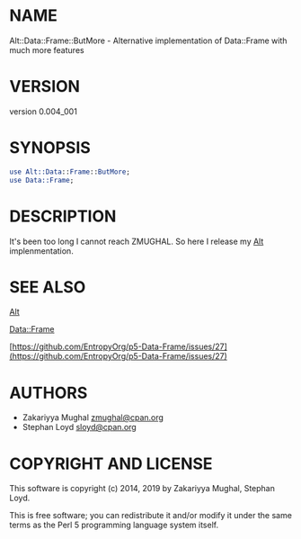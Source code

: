 # NAME

Alt::Data::Frame::ButMore - Alternative implementation of Data::Frame with much more features

# VERSION

version 0.004\_001

# SYNOPSIS

```perl
use Alt::Data::Frame::ButMore;
use Data::Frame;
```

# DESCRIPTION

It's been too long I cannot reach ZMUGHAL.
So here I release my [Alt](https://metacpan.org/pod/Alt) implenmentation. 

# SEE ALSO

[Alt](https://metacpan.org/pod/Alt)

[Data::Frame](https://metacpan.org/pod/Data::Frame)

[https://github.com/EntropyOrg/p5-Data-Frame/issues/27](https://github.com/EntropyOrg/p5-Data-Frame/issues/27)

# AUTHORS

- Zakariyya Mughal <zmughal@cpan.org>
- Stephan Loyd <sloyd@cpan.org>

# COPYRIGHT AND LICENSE

This software is copyright (c) 2014, 2019 by Zakariyya Mughal, Stephan Loyd.

This is free software; you can redistribute it and/or modify it under
the same terms as the Perl 5 programming language system itself.

